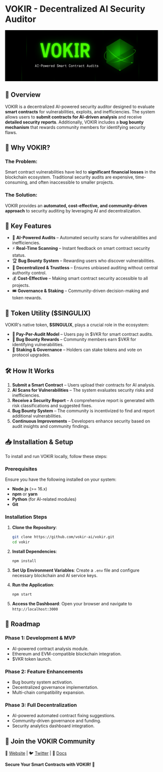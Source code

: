 # VOKIR - Decentralized AI Security Auditor
![Singulix Labs Banner](https://github.com/Singulix-Labs/VOKIR/blob/main/vokir_banner.png)


## 🔐 Overview
VOKIR is a decentralized AI-powered security auditor designed to evaluate **smart contracts** for vulnerabilities, exploits, and inefficiencies. The system allows users to **submit contracts for AI-driven analysis** and receive **detailed security reports**. Additionally, VOKIR includes a **bug bounty mechanism** that rewards community members for identifying security flaws.

## 🚀 Why VOKIR?
### The Problem:
Smart contract vulnerabilities have led to **significant financial losses** in the blockchain ecosystem. Traditional security audits are expensive, time-consuming, and often inaccessible to smaller projects.

### The Solution:
VOKIR provides an **automated, cost-effective, and community-driven approach** to security auditing by leveraging AI and decentralization.

## 🔑 Key Features
- 🤖 **AI-Powered Audits** – Automated security scans for vulnerabilities and inefficiencies.
- ⚡ **Real-Time Scanning** – Instant feedback on smart contract security status.
- 🏆 **Bug Bounty System** – Rewarding users who discover vulnerabilities.
- 🔐 **Decentralized & Trustless** – Ensures unbiased auditing without central authority control.
- 💰 **Cost-Effective** – Making smart contract security accessible to all projects.
- 🎟 **Governance & Staking** – Community-driven decision-making and token rewards.

## 💎 Token Utility ($SINGULIX)
VOKIR's native token, **$SINGULIX**, plays a crucial role in the ecosystem:
- **📜 Pay-Per-Audit Model** – Users pay in $VKR for smart contract audits.
- **🎯 Bug Bounty Rewards** – Community members earn $VKR for identifying vulnerabilities.
- **💸 Staking & Governance** – Holders can stake tokens and vote on protocol upgrades.

## 🛠 How It Works
1. **Submit a Smart Contract** – Users upload their contracts for AI analysis.
2. **AI Scans for Vulnerabilities** – The system evaluates security risks and inefficiencies.
3. **Receive a Security Report** – A comprehensive report is generated with risk classifications and suggested fixes.
4. **Bug Bounty System** – The community is incentivized to find and report additional vulnerabilities.
5. **Continuous Improvements** – Developers enhance security based on audit insights and community findings.

## 📥 Installation & Setup
To install and run VOKIR locally, follow these steps:

### Prerequisites
Ensure you have the following installed on your system:
- **Node.js** (>= 16.x)
- **npm** or **yarn**
- **Python** (for AI-related modules)
- **Git**

### Installation Steps
1. **Clone the Repository**:
   ```sh
   git clone https://github.com/vokir-ai/vokir.git
   cd vokir
   ```
2. **Install Dependencies**:
   ```sh
   npm install
   ```
3. **Set Up Environment Variables**:
   Create a `.env` file and configure necessary blockchain and AI service keys.

4. **Run the Application**:
   ```sh
   npm start
   ```

5. **Access the Dashboard**:
   Open your browser and navigate to `http://localhost:3000`

## 📅 Roadmap
### **Phase 1: Development & MVP**
- AI-powered contract analysis module.
- Ethereum and EVM-compatible blockchain integration.
- $VKR token launch.

### **Phase 2: Feature Enhancements**
- Bug bounty system activation.
- Decentralized governance implementation.
- Multi-chain compatibility expansion.

### **Phase 3: Full Decentralization**
- AI-powered automated contract fixing suggestions.
- Community-driven governance and funding.
- Security analytics dashboard integration.

## 📢 Join the VOKIR Community
🔗 [Website](https://www.vokir.live/) | 🐦 [Twitter](https://x.com/singulix_labs) | 📄 [Docs](https://ai-docs-2.gitbook.io/vokir-documentation)

**Secure Your Smart Contracts with VOKIR! 🚀**
